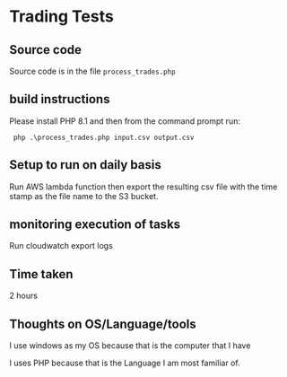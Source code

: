 # Trading Tests

## Source code
Source code is in the file `process_trades.php`

## build instructions
Please install PHP 8.1 and then from the command prompt run:
```
 php .\process_trades.php input.csv output.csv
```

## Setup to run on daily basis
Run AWS lambda function then export the resulting csv file with the time stamp as the file name to the S3 bucket.

## monitoring execution of tasks
Run cloudwatch export logs

## Time taken
2 hours

## Thoughts on OS/Language/tools
I use windows as my OS because that is the computer that I have

I uses PHP because that is the Language I am most familiar of.
